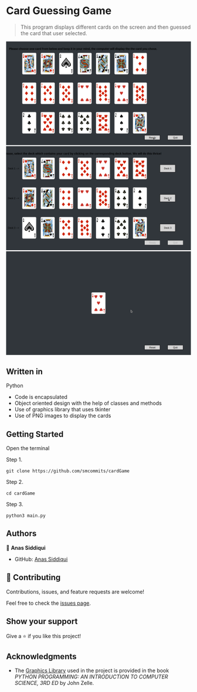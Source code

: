 # Card Guessing Game

> This program displays different cards on the screen and then guessed the card that user selected.

![screenshot](./Images/screenshot/mainScreen.png)
![screenshot](./Images/screenshot/selectionScreenshot.png)
![screenshot](./Images/screenshot/card.png)


## Written in

Python 

- Code is encapsulated
- Object oriented design with the help of classes and methods
- Use of graphics library that uses tkinter
- Use of PNG images to display the cards

## Getting Started

Open the terminal

Step 1.
```
git clone https://github.com/smcommits/cardGame
```
Step 2.
```
cd cardGame
```
Step 3.
```
python3 main.py
```





## Authors

👤 **Anas Siddiqui**

- GitHub: [Anas Siddiqui](https://github.com/smcommits)


## 🤝 Contributing

Contributions, issues, and feature requests are welcome!

Feel free to check the [issues page](issues/).

## Show your support

Give a ⭐️ if you like this project!

## Acknowledgments

- The [Graphics Library](./graphics.py) used in the project is provided in the book _PYTHON PROGRAMMING: AN INTRODUCTION TO COMPUTER SCIENCE, 3RD ED_ by John Zelle. 

